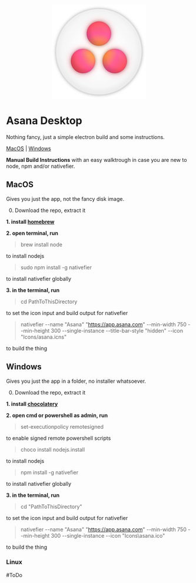 <p align="center">
  <img src="https://github.com/cyanit/asana-desktop/blob/main/Icons/asana.png" width="256" height="256" />
</p>

# Asana Desktop
Nothing fancy, just a simple electron build and some instructions.

[MacOS](https://github.com/cyanit/asana-desktop/releases/download/1.0/asana-osx-v1.dmg) | [Windows](https://github.com/cyanit/asana-desktop/releases/download/1.0/asana-win-v1.zip)

**Manual Build Instructions** with an easy walktrough in case you are new to node, npm and/or nativefier.

## MacOS
Gives you just the app, not the fancy disk image.

0. Download the repo, extract it   

**1. install [homebrew](https://brew.sh/)**

**2. open terminal, run**
> brew install node   

to install nodejs   

> sudo npm install -g nativefier   

to install nativefier globally   

**3. in the terminal, run**
> cd PathToThisDirectory   

to set the icon input and build output for nativefier   

> nativefier --name "Asana" "https://app.asana.com" --min-width 750 --min-height 300 --single-instance --title-bar-style "hidden" --icon "Icons/asana.icns"   

to build the thing   



## Windows
Gives you just the app in a folder, no installer whatsoever.

0. Download the repo, extract it   

**1. install [chocolatery](https://chocolatey.org/)**

**2. open  cmd or powershell as admin, run**
> set-executionpolicy remotesigned   

to enable signed remote powershell scripts   

> choco install nodejs.install   

to install nodejs

> npm install -g nativefier   

to install nativefier globally   

**3. in the terminal, run**
> cd "PathToThisDirectory"   

to set the icon input and build output for nativefier   

> nativefier --name "Asana" "https://app.asana.com" --min-width 750 --min-height 300 --single-instance --icon "Icons\asana.ico"  

to build the thing   

### Linux
#ToDo
